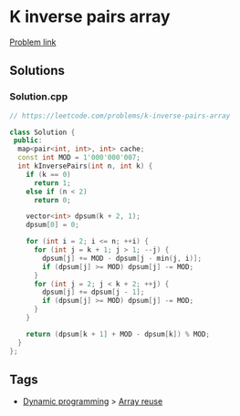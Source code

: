 # K inverse pairs array

[Problem link](https://leetcode.com/problems/k-inverse-pairs-array)

## Solutions


### Solution.cpp
```cpp
// https://leetcode.com/problems/k-inverse-pairs-array

class Solution {
 public:
  map<pair<int, int>, int> cache;
  const int MOD = 1'000'000'007;
  int kInversePairs(int n, int k) {
    if (k == 0)
      return 1;
    else if (n < 2)
      return 0;

    vector<int> dpsum(k + 2, 1);
    dpsum[0] = 0;

    for (int i = 2; i <= n; ++i) {
      for (int j = k + 1; j > 1; --j) {
        dpsum[j] += MOD - dpsum[j - min(j, i)];
        if (dpsum[j] >= MOD) dpsum[j] -= MOD;
      }
      for (int j = 2; j < k + 2; ++j) {
        dpsum[j] += dpsum[j - 1];
        if (dpsum[j] >= MOD) dpsum[j] -= MOD;
      }
    }

    return (dpsum[k + 1] + MOD - dpsum[k]) % MOD;
  }
};
```
## Tags

* [Dynamic programming](/README.md#Dynamic_programming) > [Array reuse](/README.md#Dynamic_programming-Array_reuse)
